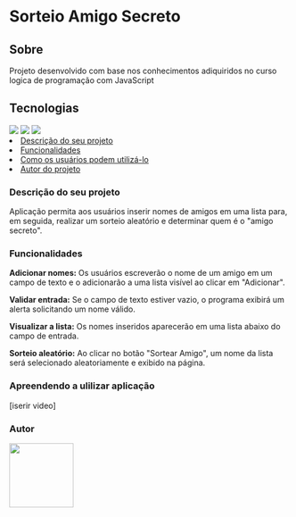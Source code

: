 <h1 text-align=center>Sorteio Amigo Secreto</h1>
<h2>Sobre</h2>
<p>Projeto desenvolvido com base nos conhecimentos adiquiridos no curso logica de programação com JavaScript</p>
<h2>Tecnologias</h2>
<img src="https://img.shields.io/badge/HTML-DC0A00?style=for-the-badge&logo=html5&logoColor=white">
<img src="https://img.shields.io/badge/CSS-3d4cff?&style=for-the-badge&logo=css3&logoColor=white">
<img src="https://img.shields.io/badge/JavaScript-F7DF1E?style=for-the-badge&logo=javascript&logoColor=black">
<li><a href="#descprojeto">Descrição do seu projeto</a></li>
<li><a href="#funcionalidades">Funcionalidades</a></li>    
<li><a href="#comousar">Como os usuários podem utilizá-lo</a></li>
<li><a href="#autor">Autor do projeto</a></li>
<h3 id="descprojeto">Descrição do seu projeto</h3>
<p>Aplicação permita aos usuários inserir nomes de amigos em uma lista para, em seguida, realizar um sorteio aleatório e determinar quem é o "amigo secreto".</p>
<h3 id="funcionalidades">Funcionalidades</h3>
<p><strong>Adicionar nomes:</strong> Os usuários escreverão o nome de um amigo em um campo de texto e o adicionarão a uma lista visível ao clicar em "Adicionar".</p>
<p><strong>Validar entrada:</strong> Se o campo de texto estiver vazio, o programa exibirá um alerta solicitando um nome válido.</p>
<p><strong>Visualizar a lista:</strong> Os nomes inseridos aparecerão em uma lista abaixo do campo de entrada.</p>
<p><strong>Sorteio aleatório:</strong> Ao clicar no botão "Sortear Amigo", um nome da lista será selecionado aleatoriamente e exibido na página.</p>
<h3 id="comousar">Apreendendo a ulilizar aplicação</h3>
[iserir video]
<h3 id="#autor">Autor</h3>
<img src="https://avatars.githubusercontent.com/u/45153140?v=4" width=115>



